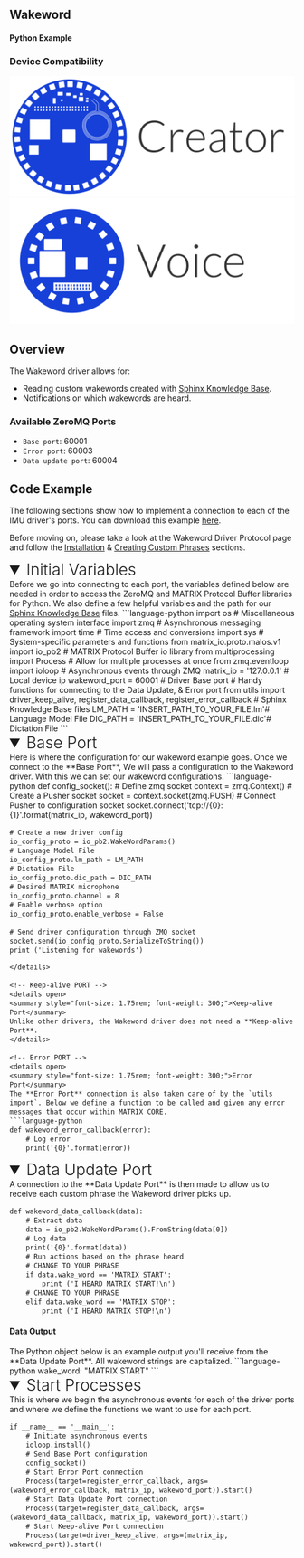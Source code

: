 <h2 style="padding-top:0">Wakeword</h2>
<h4 style="padding-top:0">Python Example</h4>

### Device Compatibility
<img class="creator-compatibility-icon" src="../../img/creator-icon.svg">
<img class="voice-compatibility-icon" src="../../img/voice-icon.svg">

## Overview

The Wakeword driver allows for:

* Reading custom wakewords created with <a href="http://www.speech.cs.cmu.edu/tools/lmtool-new.html" target="_blank">Sphinx Knowledge Base</a>.
* Notifications on which wakewords are heard.

<h3 style="padding-top:0">Available ZeroMQ Ports</h3>

* `Base port`: 60001
* `Error port`: 60003
* `Data update port`: 60004

## Code Example
The following sections show how to implement a connection to each of the IMU driver's ports. You can download this example <a href="https://github.com/matrix-io/matrix-core-examples/blob/master/python/wakeword.py" target="_blank">here</a>.

<!-- Setup -->
Before moving on, please take a look at the Wakeword Driver Protocol page and follow the [Installation](./../protocols/wakeword#http://localhost:8000/matrix-core/protocols/wakeword/#installation) & [Creating Custom Phrases](http://localhost:8000/matrix-core/protocols/wakeword/#creating-custom-phrases) sections.

<!-- Initial Variables -->
<details open>
<summary style="font-size: 1.75rem; font-weight: 300;">Initial Variables</summary>
Before we go into connecting to each port, the variables defined below are needed in order to access the ZeroMQ and MATRIX Protocol Buffer libraries for Python. We also define a few helpful variables and the path for our <a href="http://www.speech.cs.cmu.edu/tools/lmtool-new.html" target="_blank">Sphinx Knowledge Base</a> files.
```language-python
import os # Miscellaneous operating system interface
import zmq # Asynchronous messaging framework
import time # Time access and conversions
import sys # System-specific parameters and functions
from matrix_io.proto.malos.v1 import io_pb2 # MATRIX Protocol Buffer io library
from multiprocessing import Process # Allow for multiple processes at once
from zmq.eventloop import ioloop # Asynchronous events through ZMQ
matrix_ip = '127.0.0.1' # Local device ip
wakeword_port = 60001 # Driver Base port
# Handy functions for connecting to the Data Update, & Error port 
from utils import driver_keep_alive, register_data_callback, register_error_callback
# Sphinx Knowledge Base files
LM_PATH = 'INSERT_PATH_TO_YOUR_FILE.lm'# Language Model File
DIC_PATH = 'INSERT_PATH_TO_YOUR_FILE.dic'# Dictation File
```
</details>

<!-- Base PORT -->
<details open>
<summary style="font-size: 1.75rem; font-weight: 300;">Base Port</summary>
Here is where the configuration for our wakeword example goes. Once we connect to the **Base Port**, We will pass a configuration to the Wakeword driver. With this we can set our wakeword configurations.
```language-python
def config_socket():
    # Define zmq socket
    context = zmq.Context()
    # Create a Pusher socket
    socket = context.socket(zmq.PUSH)
    # Connect Pusher to configuration socket
    socket.connect('tcp://{0}:{1}'.format(matrix_ip, wakeword_port))

    # Create a new driver config
    io_config_proto = io_pb2.WakeWordParams()
    # Language Model File
    io_config_proto.lm_path = LM_PATH
    # Dictation File
    io_config_proto.dic_path = DIC_PATH
    # Desired MATRIX microphone
    io_config_proto.channel = 8
    # Enable verbose option
    io_config_proto.enable_verbose = False

    # Send driver configuration through ZMQ socket
    socket.send(io_config_proto.SerializeToString())
    print ('Listening for wakewords')
```
</details>

<!-- Keep-alive PORT -->
<details open>
<summary style="font-size: 1.75rem; font-weight: 300;">Keep-alive Port</summary>
Unlike other drivers, the Wakeword driver does not need a **Keep-alive Port**.
</details>

<!-- Error PORT -->
<details open>
<summary style="font-size: 1.75rem; font-weight: 300;">Error Port</summary>
The **Error Port** connection is also taken care of by the `utils import`. Below we define a function to be called and given any error messages that occur within MATRIX CORE.
```language-python
def wakeword_error_callback(error):
    # Log error
    print('{0}'.format(error))
```
</details>

<!-- Data Update PORT -->
<details open>
<summary style="font-size: 1.75rem; font-weight: 300;">Data Update Port</summary>
A connection to the **Data Update Port** is then made to allow us to receive each custom phrase the Wakeword driver picks up.

```language-python
def wakeword_data_callback(data):
    # Extract data
    data = io_pb2.WakeWordParams().FromString(data[0])
    # Log data 
    print('{0}'.format(data))
    # Run actions based on the phrase heard
    # CHANGE TO YOUR PHRASE
    if data.wake_word == 'MATRIX START':
        print ('I HEARD MATRIX START!\n')
    # CHANGE TO YOUR PHRASE
    elif data.wake_word == 'MATRIX STOP':
        print ('I HEARD MATRIX STOP!\n')
```
<h4>Data Output</h4>
The Python object below is an example output you'll receive from the **Data Update Port**. All wakeword strings are capitalized.
```language-python
wake_word: "MATRIX START"
```
</details>

<!-- Start Process -->
<details open>
<summary style="font-size: 1.75rem; font-weight: 300;">Start Processes</summary>
This is where we begin the asynchronous events for each of the driver ports and where we define the functions we want to use for each port.

```language-python
if __name__ == '__main__':
    # Initiate asynchronous events
    ioloop.install()
    # Send Base Port configuration 
    config_socket()
    # Start Error Port connection
    Process(target=register_error_callback, args=(wakeword_error_callback, matrix_ip, wakeword_port)).start()
    # Start Data Update Port connection
    Process(target=register_data_callback, args=(wakeword_data_callback, matrix_ip, wakeword_port)).start()
    # Start Keep-alive Port connection
    Process(target=driver_keep_alive, args=(matrix_ip, wakeword_port)).start()
```
</details>